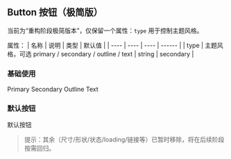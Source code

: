 ## Button 按钮（极简版）

当前为“重构阶段极简版本”，仅保留一个属性：`type` 用于控制主题风格。

属性：
| 名称 | 说明 | 类型 | 默认值 |
| ---- | ---- | ---- | ------ |
| type | 主题风格，可选 primary / secondary / outline / text | string | secondary |

### 基础使用

<Demo title="基础类型" :code="`<BuigButton type='primary'>主要按钮</BuigButton>`">
<BuigButton type="primary">Primary</BuigButton>
<BuigButton type="secondary">Secondary</BuigButton>
<BuigButton type="outline">Outline</BuigButton>
<BuigButton type="text">Text</BuigButton>
</Demo>

### 默认按钮

<Demo title="默认风格 (secondary)" :code="`<BuigButton>默认按钮</BuigButton>`">
<BuigButton>默认按钮</BuigButton>
</Demo>

> 提示：其余（尺寸/形状/状态/loading/链接等）已暂时移除，将在后续阶段按需回归。
